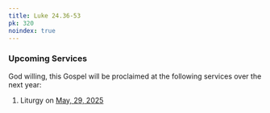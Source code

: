 ```yaml
---
title: Luke 24.36-53
pk: 320
noindex: true
---
```


### Upcoming Services

God willing, this Gospel will be proclaimed at the following services over the next year:


1. Liturgy on [May, 29, 2025](https://orthocal.info/readings/gregorian/2025/05/29/)
